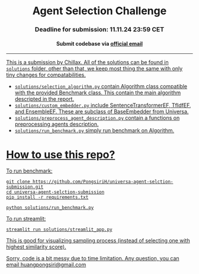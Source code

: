 <div align="center">
<h1>Agent Selection Challenge</h1>

<h3>Deadline for submission: 11.11.24 23:59 CET</h3>
<h4>Submit codebase via <a href="mailto:challenge@universa.org">official email</a</h4>
</div>

---
This is a submission by Chillax. All of the solutions can be found in `solutions` folder, other than that, we keep most thing the same with only tiny changes for compatabilities. 
- `solutions/selection_algorithm.py` contain Algorithm class compatible with the provided Benchmark class. This contain the main algorithm descripted in the report.
- `solutions/custom_embedder.py` include SentenceTransformerEF, TfIdfEF, and EnsembleEF. These are subclass of BaseEmbedder from Universa.
- `solutions/preprocess_agent_description.py` contain a functions on preprocessing agents description.
- `solutions/run_benchmark.py` simply run benchmark on Algorithm.

# How to use this repo?
To run benchmark:
```
git clone https://github.com/PongsiriH/universa-agent-selction-submission.git
cd universa-agent-selction-submission
pip install -r requirements.txt

python solutions/run_benchmark.py
```


To run streamlit:
```
streamlit run solutions/streamlit_app.py
```
This is good for visualizing sampling process (instead of selecting one with highest similarity score).

Sorry, code is a bit messy due to time limitation. 
Any question, you can email huangpongsiri@gmail.com
